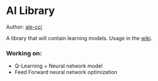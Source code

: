 # AI Library
Author: [ale-cci](https://github.com/ale-cci)

A library that will contain learning models.
Usage in the [wiki](https://github.com/ale-cci/nnet-cpp/wiki).

### Working on:
* Q-Learning + Neural network model
* Feed Forward neural network optimization
